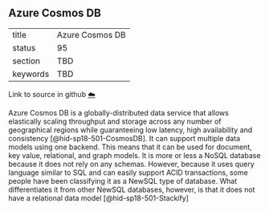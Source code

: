 ## Azure Cosmos DB


|          |                 |
| -------- | --------------- |
| title    | Azure Cosmos DB |
| status   | 95              |
| section  | TBD             |
| keywords | TBD             |

Link to source in github [:cloud:](https://github.com/cloudmesh/technologies/blob/master/chapters/incomming/abstract-azure-cosmosdb.md)



Azure Cosmos DB is a globally-distributed data service that allows
elastically scaling throughput and storage across any number of
geographical regions while guaranteeing low latency, high availability
and consistency [@hid-sp18-501-CosmosDB]. It can support multiple data
models using one backend. This means that it can be used for document,
key value, relational, and graph models. It is more or less a NoSQL
database because it does not rely on any schemas. However, because it
uses query language similar to SQL and can easily support ACID
transactions, some people have been classifying it as a NewSQL type of
database. What differentiates it from other NewSQL databases, however,
is that it does not have a relational data
model [@hid-sp18-501-Stackify]
